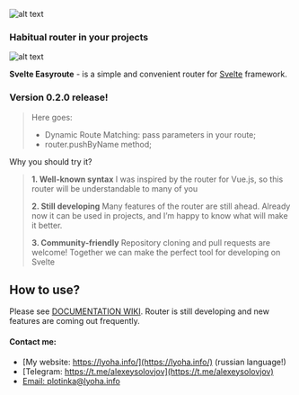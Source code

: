 ![alt text](https://img.shields.io/npm/v/svelte-easyroute-rollup.svg "npm stats")

### Habitual router in your projects

![alt text](https://lyoha.info/assets/images/svelte.png "Easyroute Logo")


**Svelte Easyroute** - is a simple and convenient router for [Svelte](https://svelte.dev/) framework.

### Version 0.2.0 release!
>
>Here goes:
>* Dynamic Route Matching: pass parameters in your route;
>* router.pushByName method;

Why you should try it? 

>**1. Well-known syntax**
>I was inspired by the router for Vue.js, so this router will be understandable to many of you
>
>**2. Still developing**
>Many features of the router are still ahead. Already now it can be used in projects, and I’m happy to know what will make it better.
>
>**3. Community-friendly**
>Repository cloning and pull requests are welcome! Together we can make the perfect tool for developing on Svelte

## How to use?

Please see [DOCUMENTATION WIKI](https://github.com/lyohaplotinka/svelte-easyroute/wiki). Router is still developing and new features are coming out frequently.

#### Contact me:
* [My website: https://lyoha.info/](https://lyoha.info/) (russian language!)
* [Telegram: https://t.me/alexeysolovjov](https://t.me/alexeysolovjov)
* [Email: plotinka@lyoha.info](mailto:plotinka@lyoha.info)
